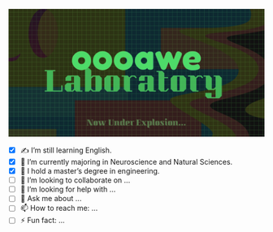 ![oooawe Laboratory](/assets/oooaweLab.png)

- [x] ✍️ I’m still learning English.
- [x] 🧪 I’m currently majoring in Neuroscience and Natural Sciences.
- [x] 📜 I hold a master’s degree in engineering.
- [ ] 🤝 I’m looking to collaborate on ...
- [ ] 🤔 I’m looking for help with ...
- [ ] 💬 Ask me about ... 
- [ ] 📫 How to reach me: ... 
- [ ] ⚡ Fun fact: ... 
